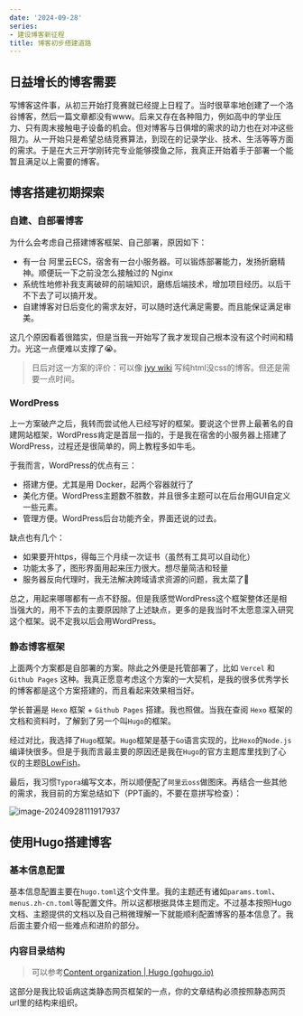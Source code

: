 ```yaml
---
date: '2024-09-28'
series:
- 建设博客新征程
title: 博客初步搭建道路
---
```


## 日益增长的博客需要

写博客这件事，从初三开始打竞赛就已经提上日程了。当时很草率地创建了一个洛谷博客，然后一篇文章都没有www。后来又存在各种阻力，例如高中的学业压力、只有周末接触电子设备的机会。但对博客与日俱增的需求的动力也在对冲这些阻力。从一开始只是希望总结竞赛算法，到现在的记录学业、技术、生活等等方面的需求。于是在大三开学刚转完专业能够摸鱼之际，我真正开始着手于部署一个能暂且满足以上需要的博客。

## 博客搭建初期探索

### 自建、自部署博客

为什么会考虑自己搭建博客框架、自己部署，原因如下：

- 有一台 阿里云ECS，宿舍有一台小服务器。可以锻炼部署能力，发扬折磨精神。顺便玩一下之前没怎么接触过的 Nginx
- 系统性地修补我支离破碎的前端知识，磨练后端技术，增加项目经历。以后干不下去了可以搞开发。
- 自建博客对日后变化的需求友好，可以随时迭代满足需要。而且能保证满足审美。

这几个原因看着很踏实，但是当我一开始写了我才发现自己根本没有这个时间和精力。光这一点便难以支撑了😭。

> 日后对这一方案的评价：可以像 [jyy wiki](jyywiki.cn) 写纯html没css的博客。但还是需要一点时间。

### WordPress

上一方案破产之后，我转而尝试他人已经写好的框架。要说这个世界上最著名的自建网站框架，WordPress肯定是首屈一指的，于是我在宿舍的小服务器上搭建了WordPress，过程还是很简单的，网上教程多如牛毛。

于我而言，WordPress的优点有三：

- 搭建方便。尤其是用 Docker，起两个容器就行了
- 美化方便。WordPress主题数不胜数，并且很多主题可以在后台用GUI自定义一些元素。
- 管理方便。WordPress后台功能齐全，界面还说的过去。

缺点也有几个：

- 如果要开https，得每三个月续一次证书（虽然有工具可以自动化）
- 功能太多了，图形界面用起来压力很大。想尽量简洁和轻量
- 服务器反向代理时，我无法解决跨域请求资源的问题，我太菜了🤡

总之，用起来哪哪都有一点不舒服。但是我感觉WordPress这个框架整体还是相当强大的，用不下去的主要原因除了上述缺点，更多的是我当时不太愿意深入研究这个框架。说不定我以后会用WordPress。

### 静态博客框架

上面两个方案都是自部署的方案。除此之外便是托管部署了，比如 `Vercel` 和 `Github Pages` 这种。我真正愿意考虑这个方案的一大契机，是我的很多优秀学长的博客都是这个方案搭建的，而且看起来效果相当好。

学长普遍是 `Hexo` 框架 + `Github Pages` 搭建。我也照做。当我在查阅 `Hexo` 框架的文档和资料时，了解到了另一个叫`Hugo`的框架。

经过对比，我选择了`Hugo`框架。`Hugo`框架是基于`Go`语言实现的，比`Hexo`的`Node.js`编译快很多。但是于我而言最主要的原因还是我在`Hugo`的官方主题库里找到了心仪的主题[BLowFish](https://github.com/nunocoracao/blowfish)。

最后，我习惯`Typora`编写文本，所以顺便配了`阿里云oss`做图床。再结合一些其他的需求，我目前的方案总结如下（PPT画的，不要在意拼写检查）：

![image-20240928111917937](https://runzblog.oss-cn-hangzhou.aliyuncs.com/postimg/202409281119985.png)

## 使用Hugo搭建博客

### 基本信息配置

基本信息配置主要在`hugo.toml`这个文件里。我的主题还有诸如`params.toml`、`menus.zh-cn.toml`等配置文件。所以这都根据具体主题而定。不过基本按照Hugo文档、主题提供的文档以及自己稍微理解一下就能顺利配置博客的基本信息了。我后面主要介绍一些难点和进阶的部分。

### 内容目录结构

> 可以参考[Content organization | Hugo (gohugo.io)](https://gohugo.io/content-management/organization/)

这部分是我比较诟病这类静态网页框架的一点，你的文章结构必须按照静态网页url里的结构来组织。